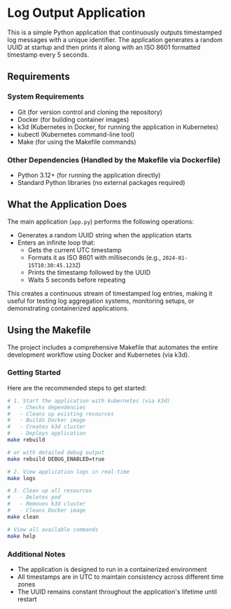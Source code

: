 # Log Output Application

This is a simple Python application that continuously outputs timestamped log messages with a unique identifier. The application generates a random UUID at startup and then prints it along with an ISO 8601 formatted timestamp every 5 seconds.

## Requirements

### System Requirements
- Git (for version control and cloning the repository)
- Docker (for building container images)
- k3d (Kubernetes in Docker, for running the application in Kubernetes)
- kubectl (Kubernetes command-line tool)
- Make (for using the Makefile commands)

### Other Dependencies (Handled by the Makefile via Dockerfile)
- Python 3.12+ (for running the application directly)
- Standard Python libraries (no external packages required)

## What the Application Does

The main application (`app.py`) performs the following operations:
- Generates a random UUID string when the application starts
- Enters an infinite loop that:
  - Gets the current UTC timestamp
  - Formats it as ISO 8601 with milliseconds (e.g., `2024-01-15T10:30:45.123Z`)
  - Prints the timestamp followed by the UUID
  - Waits 5 seconds before repeating

This creates a continuous stream of timestamped log entries, making it useful for testing log aggregation systems, monitoring setups, or demonstrating containerized applications.

## Using the Makefile

The project includes a comprehensive Makefile that automates the entire development workflow using Docker and Kubernetes (via k3d).

### Getting Started

Here are the recommended steps to get started:

```bash
# 1. Start the application with kubernetes (via k3d)
#   - Checks dependencies
#   - Cleans up existing resources
#   - Builds Docker image
#   - Creates k3d cluster
#   - Deploys application
make rebuild

# or with detailed debug output
make rebuild DEBUG_ENABLED=true

# 2. View application logs in real-time
make logs

# 3. Clean up all resources
#   - Deletes pod
#   - Removes k3d cluster
#   - Cleans Docker image
make clean

# View all available commands
make help
```

### Additional Notes

- The application is designed to run in a containerized environment
- All timestamps are in UTC to maintain consistency across different time zones
- The UUID remains constant throughout the application's lifetime until restart

